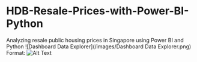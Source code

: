 # HDB-Resale-Prices-with-Power-BI-Python
Analyzing resale public housing prices in Singapore using Power BI and Python
![Dashboard Data Explorer](/images/Dashboard Data Explorer.png)
Format: ![Alt Text](url)
